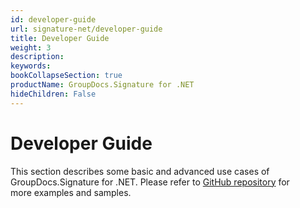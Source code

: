 ```yaml
---
id: developer-guide
url: signature-net/developer-guide
title: Developer Guide
weight: 3
description: 
keywords: 
bookCollapseSection: true
productName: GroupDocs.Signature for .NET
hideChildren: False
---
```


# Developer Guide


This section describes some basic and advanced use cases of GroupDocs.Signature for .NET. Please refer to [GitHub repository](https://github.com/groupdocs-signature/GroupDocs.Signature-for-.NET) for more examples and samples.

